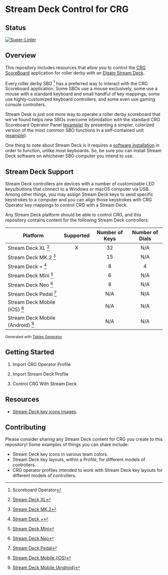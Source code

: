 # Stream Deck Control for CRG

## Status

[![Super-Linter](https://github.com/rcrderby/crg-streamdeck/actions/workflows/lint-files.yml/badge.svg)](https://github.com/marketplace/actions/super-linter)

## Overview

This repository includes resources that allow you to control the [CRG ScoreBoard](https://github.com/rollerderby/scoreboard "CRG ScoreBoard Git Repository") application for roller derby with an [Elgato Stream Deck](https://www.elgato.com/us/en/s/welcome-to-stream-deck "Elgato Stream Deck").

Every roller derby SBO [^1] has a preferred way to interact with the CRG Scoreboard application.  Some SBOs use a mouse exclusively, some use a mouse with a standard keyboard and small handful of key mappings, some use highly-customized keyboard controllers, and some even use gaming console controllers.

Stream Desk is just one more way to operate a roller derby scoreboard that we've found helps new SBOs overcome intimidation with the standard CRG Scoreboard Operator Panel ([example](/docs/images/crg/crg-operator-panel.png "CRG Scoreboard Operator Panel Example Image")) by presenting a simpler, colorized version of the most common SBO functions in a self-contained unit ([example](/docs/images/32-button/stream-deck-32-black-vs-white-page-1.png "Stream Deck Example Image")).

One thing to note about Stream Deck is it requires a [software installation](https://www.elgato.com/us/en/s/downloads "Stream Deck Software Downloads") in order to function, unlike most keyboards.  So, be sure you can install Stream Deck software on whichever SBO computer you intend to use.

## Stream Deck Support

Stream Deck controllers are devices with a number of customizable LED keys/buttons that connect to a Windows or macOS computer via USB.  Among other things, you may assign Stream Deck keys to send specific keystrokes to a computer and you can align those keystrokes with CRG Operator key mappings to control CRG with a Stream Deck.

Any Stream Deck platform should be able to control CRG, and this repository contains content for the following Stream Deck controllers:

|            **Platform**           | **Supported** | **Number of Keys** | **Number of Dials** |
|---------------------------------- |:-------------:|:------------------:|:-------------------:|
| Stream Deck XL [^2]               |       X       |         32         |         N/A         |
| Stream Deck MK.2 [^3]             |               |         15         |         N/A         |
| Stream Deck + [^4]                |               |          8         |          4          |
| Stream Deck Mini [^5]             |               |          6         |         N/A         |
| Stream Deck Neo [^6]              |               |          8         |         N/A         |
| Stream Deck Pedal [^7]            |               |         N/A        |         N/A         |
| Stream Deck Mobile (iOS) [^8]     |               |         N/A        |         N/A         |
| Stream Deck Mobile (Android) [^9] |               |         N/A        |         N/A         |

<sub>Generated with [Tables Generator](https://www.tablesgenerator.com/markdown_tables "Tables Generator")</sub>

## Getting Started



1. Import CRG Operator Profile

2. Import Stream Deck Profile

3. Control CRG With Stream Deck

## Resources

- [Stream Deck key icons images](/streamdeck-icons "Stream Deck key icons images").

## Contributing

Please consider sharing any Stream Deck content for CRG you create to this repository!  Some examples of things you can share include:

- Stream Deck key icons in various team colors.
- Stream Deck key layouts, within a Profile, for different models of controllers.
- CRG operator profiles intended to work with Stream Deck key layouts for different models of controllers.

[^1]: Scoreboard Operator
[^2]: [Stream Deck XL](https://www.elgato.com/us/en/p/stream-deck-xl "Stream Deck XL")
[^3]: [Stream Deck MK.2](https://www.elgato.com/us/en/p/stream-deck-mk2-black "Stream Deck MK.2")
[^4]: [Stream Deck +](https://www.elgato.com/us/en/p/stream-deck-plus-black "Stream Deck +")
[^5]: [Stream Deck Mini](https://www.elgato.com/us/en/p/stream-deck-mini "Stream Deck Mini")
[^6]: [Stream Deck Neo](https://www.elgato.com/us/en/p/stream-deck-neo "Stream Deck Neo")
[^7]: [Stream Deck Pedal](https://www.elgato.com/us/en/p/stream-deck-pedal "Stream Deck Pedal")
[^8]: [Stream Deck Mobile (iOS)](https://www.elgato.com/us/en/s/stream-deck-mobile "Stream Deck Mobile (iOS)")
[^9]: [Stream Deck Mobile (Android)](https://www.elgato.com/us/en/s/stream-deck-mobile-android "Stream Deck Mobile (Android")
